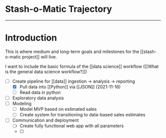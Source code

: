 # Stash-o-Matic Trajectory


---
# Introduction
This is where medium and long-term goals and milestones for the [[stash-o-matic project]] will live. 

I want to include the basic formula of the [[data science]] workflow 
([[What is the general data science workflow?]])

- [ ] Create pipeline for [[data]] ingestion -> analysis -> reporting
	- [x] Pull data into [[Python]] via [[JSON]] (2021-11-16)
	- [ ] Read data in python
- [ ] Exploratory data analysis
- [ ] Modeling
	- [ ] Model MVP based on estimated sales
	- [ ] Create system for transitioning to data-based sales estimates
- [ ] Communication and deployment
	- [ ] Create fully functional web app with all parameters
	- [ ] 